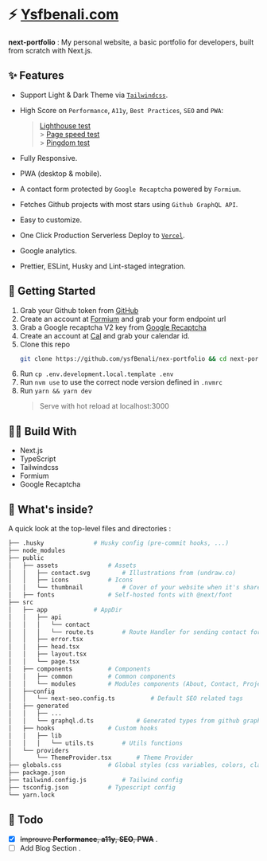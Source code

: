 # :zap: [Ysfbenali.com](https://ysfbenali.com/)

**next-portfolio** : My personal website, a basic portfolio for developers, built from scratch with Next.js.

## :sparkles: Features

- Support Light & Dark Theme via [`Tailwindcss`](https://tailwindcss.com/).
- High Score on `Performance`, `A11y`, `Best Practices`, `SEO` and `PWA`:

  > [Lighthouse test](https://builder-dot-lighthouse-ci.appspot.com/report.1647794926218.html) <br /> > [Page speed test](https://pagespeed.web.dev/analysis/https-www-ysfbenali-com/8kusnhc228?form_factor=desktop) <br /> > [Pingdom test](https://tools.pingdom.com/#5fea0d93f4000000)

- Fully Responsive.
- PWA (desktop & mobile).
- A contact form protected by `Google Recaptcha` powered by `Formium`.
- Fetches Github projects with most stars using `Github GraphQL API`.
- Easy to customize.
- One Click Production Serverless Deploy to [`Vercel`](https://vercel.com/home).
- Google analytics.
- Prettier, ESLint, Husky and Lint-staged integration.

## :rocket: Getting Started

1. Grab your Github token from [GitHub](https://github.com/settings/tokens/new)
2. Create an account at [Formium](https://formium.io/) and grab your form endpoint url
3. Grab a Google recaptcha V2 key from [Google Recaptcha](https://www.google.com/recaptcha/admin)
4. Create an account at [Cal](https://cal.com/) and grab your calendar id.
5. Clone this repo
   ```bash
   git clone https://github.com/ysfBenali/nex-portfolio && cd next-portfolio
   ```
6. Run `cp .env.development.local.template .env`
7. Run `nvm use` to use the correct node version defined in `.nvmrc`
8. Run `yarn && yarn dev`
   > Serve with hot reload at localhost:3000

## :construction_worker_man: Build With

- Next.js
- TypeScript
- Tailwindcss
- Formium
- Google Recaptcha

## :monocle_face: What's inside?

A quick look at the top-level files and directories :

```bash
├── .husky 				# Husky config (pre-commit hooks, ...)
├── node_modules
├── public
│   ├── assets				# Assets
│   │   ├── contact.svg			# Illustrations from (undraw.co)
│   │   ├── icons			# Icons
│   │   └── thumbnail			# Cover of your website when it's shared to social media
│   ├── fonts				# Self-hosted fonts with @next/font
├── src
│   ├── app				# AppDir
│   │	├── api
│   │	│   └── contact
│   │ 	│ 	└── route.ts		# Route Handler for sending contact form data
│   │	├── error.tsx
│   │   ├── head.tsx
│   │   ├── layout.tsx
│   │   └── page.tsx
│   ├── components			# Components
│   │   ├── common			# Common components
│   │   └── modules			# Modules components (About, Contact, Projects)
│   ├──config
│   │   └── next-seo.config.ts	        # Default SEO related tags
│   ├── generated
│   │	├── ...
│   │	└── graphql.d.ts 	        # Generated types from github graphql schema
│   ├── hooks				# Custom hooks
│   │	├── lib
│   │	│   └── utils.ts		# Utils functions
│   └── providers
│       └── ThemeProvider.tsx   	# Theme Provider
├── globals.css 			# Global styles (css variables, colors, classes, ...)
├── package.json
├── tailwind.config.js 			# Tailwind config
├── tsconfig.json 			# Typescript config
└── yarn.lock
```

## :pushpin: Todo

- [x] ~~Improuve **Performance**, **a11y**, **SEO**, **PWA**~~ .
- [ ] Add Blog Section .
